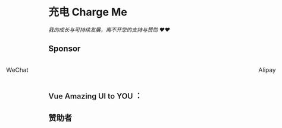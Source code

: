 # 充电 Charge Me

<BackTop />
<Watermark fullscreen content="Vue Amazing UI" />

*我的成长与可持续发展，离不开您的支持与赞助 ❤️❤️*

<script setup lang="ts">
import { ref } from 'vue'
import { HeartFilled, HeartOutlined } from '@ant-design/icons-vue'
import { useMediaQuery } from 'vue-amazing-ui'

const { match: isMobile } = useMediaQuery('(max-width: 768px)')
const sponsorText = {
  title: '如果您 Vue Amazing UI 有用，您可以请作者喝杯茶表示支持，非常感谢❤️🙏❤️'
}
const sponsorOptions = ['WeChat', 'Alipay']
const sponsorType = ref('WeChat')
const QRCodes = [
  {
    src: 'https://cdn.jsdelivr.net/gh/themusecatcher/resources@0.0.8/wechat.jpg',
    name: 'WeChat'
  },
  {
    src: 'https://cdn.jsdelivr.net/gh/themusecatcher/resources@0.0.8/alipay.jpg',
    name: 'Alipay'
  }
]
</script>

## Sponsor

<TextScroll
  :scrollText="sponsorText"
  single
  :height="54"
  :board-style="{ backgroundColor: '#e6f4ff' }"
  :text-style="{ fontSize: '20px', fontWeight: 500, color: 'rgba(0, 0, 0, 0.88)' }"
/>

<br/>

<template v-if="isMobile">
  <Segmented size="large" v-model:value="sponsorType" :options="sponsorOptions" />
  <br/>
  <br/>
  <Card :width="248">
    <img v-show="sponsorType === 'WeChat'" class="qrcode-image" src="https://cdn.jsdelivr.net/gh/themusecatcher/resources@0.0.8/wechat.jpg" />
    <img v-show="sponsorType === 'Alipay'" class="qrcode-image" src="https://cdn.jsdelivr.net/gh/themusecatcher/resources@0.0.8/alipay.jpg" />
  </Card>
</template>
<Card v-else :body-style="{ position: 'relative' }">
  <Tag class="wechat-tag" color="#07c160" size="large" :bordered="false">WeChat</Tag>
  <Tag class="alipay-tag" color="#1677ff" size="large" :bordered="false">Alipay</Tag>
  <Image
    class="sponsor-image"
    :src="QRCodes"
    loop
    :width="240"
    :height="240"
    :bordered="false"
    :space-props="{
      style: {
        display: 'flex',
        justifyContent: 'space-between'
      }
    }"
  />
</Card>

<br/>

<Alert type="info" :bordered="false" show-icon>
  <template #icon>
    <HeartFilled style="font-size: 32px; color: #d4380d;" />
  </template>
  <span style="font-size: 20px; font-weight: 600;">Vue Amazing UI to YOU ：</span>
  <template #description>
    <span style="font-size: 16px;">
      • 您的支持和赞助对我来说至关重要！
      <br/>
      • 真诚感谢每一位现有的和未来的支持者和赞助者！
    </span>
  </template>
</Alert>

<style scoped lang="less">
.qrcode-image {
  width: 200px;
  height: 200px;
  vertical-align: bottom;
}
.wechat-tag {
  font-size: 16px;
  height: 36px;
  padding-inline: 12px;
  position: absolute;
  left: 144px;
  transform: translateX(-50%);
}
.alipay-tag {
  font-size: 16px;
  height: 36px;
  padding-inline: 12px;
  position: absolute;
  right: 144px;
  transform: translateX(50%);
}
.sponsor-image {
  display: block;
  margin-top: 48px;
}
</style>

## 赞助者

<!-- 虚位以待... -->

<Space gap="small">
  <Tooltip tooltip="themusecatcher@github">
    <Avatar :size="36" src="https://github.com/themusecatcher.png" href="https://github.com/themusecatcher" target="_blank" />
  </Tooltip>
</Space>

